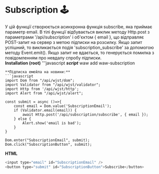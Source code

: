 # Subscription 🕹️
У цій функції створюється асинхронна функція subscribe, яка приймає параметр email. В тілі функції відбувається виклик методу Http.post з параметрами '/api/subscription' і об'єктом { email }, що відправляє POST-запит на сервер з метою підписки на розсилку. Якщо запит успішний, то викликається подія 'subscription_subscribe' за допомогою методу Event.emit(). Якщо запит не вдається, то генерується помилка з повідомленням про невдалу спробу підписки.<br >
**Installation (root)**
'''javascript
***script***
waw add waw-subscription
```
**Підписка емейла на новини:**
```javascript
import Dom from "/api/wjst/dom";
import Validator from "/api/wjst/validator";
import Http from '/api/wjst/http';
import Alert from "/api/wjst/alert";

const submit = async ()=>{
	const email = Dom.value('SubscriptionEmail');
	if (Validator.email(email)) {
		await Http.post('/api/subscription/subscribe', { email });
	} else {
		Alert.show('email is bad');
	}
}

Dom.enter("SubscriptionEmail", submit);
Dom.click("SubscriptionButton", submit);

```
**HTML**
```javascript
<input type="email" id="SubscriptionEmail" />
<button type="submit" id="SubscriptionButton">Subscribe</button>
```

